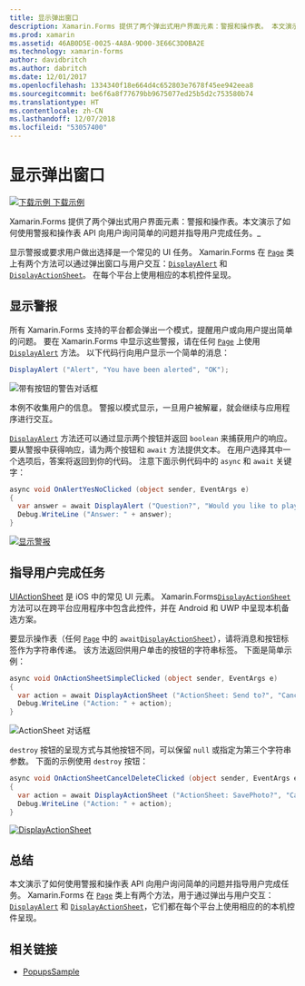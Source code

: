 ```yaml
---
title: 显示弹出窗口
description: Xamarin.Forms 提供了两个弹出式用户界面元素：警报和操作表。 本文演示了如何使用警报和操作表 API 向用户询问简单的问题并指导用户完成任务。
ms.prod: xamarin
ms.assetid: 46AB0D5E-0025-4A8A-9D00-3E66C3D0BA2E
ms.technology: xamarin-forms
author: davidbritch
ms.author: dabritch
ms.date: 12/01/2017
ms.openlocfilehash: 1334340f18e664d4c652803e7678f45ee942eea8
ms.sourcegitcommit: be6f6a8f77679bb9675077ed25b5d2c753580b74
ms.translationtype: HT
ms.contentlocale: zh-CN
ms.lasthandoff: 12/07/2018
ms.locfileid: "53057400"
---
```

# <a name="displaying-pop-ups"></a>显示弹出窗口

[![下载示例](~/media/shared/download.png) 下载示例](https://developer.xamarin.com/samples/xamarin-forms/Navigation/Pop-ups/)

Xamarin.Forms 提供了两个弹出式用户界面元素：警报和操作表。本文演示了如何使用警报和操作表 API 向用户询问简单的问题并指导用户完成任务。_

显示警报或要求用户做出选择是一个常见的 UI 任务。 Xamarin.Forms 在 [`Page`](xref:Xamarin.Forms.Page) 类上有两个方法可以通过弹出窗口与用户交互：[`DisplayAlert`](xref:Xamarin.Forms.Page.DisplayAlert*) 和 [`DisplayActionSheet`](xref:Xamarin.Forms.Page.DisplayActionSheet*)。 在每个平台上使用相应的本机控件呈现。

## <a name="displaying-an-alert"></a>显示警报

所有 Xamarin.Forms 支持的平台都会弹出一个模式，提醒用户或向用户提出简单的问题。 要在 Xamarin.Forms 中显示这些警报，请在任何 [`Page`](xref:Xamarin.Forms.Page) 上使用 [`DisplayAlert`](xref:Xamarin.Forms.Page.DisplayAlert*) 方法。 以下代码行向用户显示一个简单的消息：

```csharp
DisplayAlert ("Alert", "You have been alerted", "OK");
```

![](pop-ups-images/alert.png "带有按钮的警告对话框")

本例不收集用户的信息。 警报以模式显示，一旦用户被解雇，就会继续与应用程序进行交互。

[`DisplayAlert`](xref:Xamarin.Forms.Page.DisplayAlert*) 方法还可以通过显示两个按钮并返回 `boolean` 来捕获用户的响应。 要从警报中获得响应，请为两个按钮和 `await` 方法提供文本。 在用户选择其中一个选项后，答案将返回到你的代码。 注意下面示例代码中的 `async` 和 `await` 关键字：

```csharp
async void OnAlertYesNoClicked (object sender, EventArgs e)
{
  var answer = await DisplayAlert ("Question?", "Would you like to play a game", "Yes", "No");
  Debug.WriteLine ("Answer: " + answer);
}
```

[![显示警报](pop-ups-images/alert2-sml.png "包含两个按钮的警报对话框")](pop-ups-images/alert2.png#lightbox "Alert Dialog with Two Buttons")

## <a name="guiding-users-through-tasks"></a>指导用户完成任务

[UIActionSheet](https://developer.apple.com/library/ios/documentation/uikit/reference/uiactionsheet_class/Reference/Reference.html) 是 iOS 中的常见 UI 元素。 Xamarin.Forms[`DisplayActionSheet`](xref:Xamarin.Forms.Page.DisplayActionSheet*) 方法可以在跨平台应用程序中包含此控件，并在 Android 和 UWP 中呈现本机备选方案。

要显示操作表（任何 [`Page`](xref:Xamarin.Forms.Page) 中的 `await`[`DisplayActionSheet`](xref:Xamarin.Forms.Page.DisplayActionSheet*)），请将消息和按钮标签作为字符串传递。 该方法返回供用户单击的按钮的字符串标签。 下面是简单示例：

```csharp
async void OnActionSheetSimpleClicked (object sender, EventArgs e)
{
  var action = await DisplayActionSheet ("ActionSheet: Send to?", "Cancel", null, "Email", "Twitter", "Facebook");
  Debug.WriteLine ("Action: " + action);
}
```

![](pop-ups-images/action.png "ActionSheet 对话框")

`destroy` 按钮的呈现方式与其他按钮不同，可以保留 `null` 或指定为第三个字符串参数。 下面的示例使用 `destroy` 按钮：

```csharp
async void OnActionSheetCancelDeleteClicked (object sender, EventArgs e)
{
  var action = await DisplayActionSheet ("ActionSheet: SavePhoto?", "Cancel", "Delete", "Photo Roll", "Email");
  Debug.WriteLine ("Action: " + action);
}
```

[![DisplayActionSheet](pop-ups-images/action2-sml.png "带有销毁按钮的操作表对话框")](pop-ups-images/action2.png#lightbox "Action Sheet Dialog with Destroy Button")

## <a name="summary"></a>总结

本文演示了如何使用警报和操作表 API 向用户询问简单的问题并指导用户完成任务。 Xamarin.Forms 在 [`Page`](xref:Xamarin.Forms.Page) 类上有两个方法，用于通过弹出与用户交互：[`DisplayAlert`](xref:Xamarin.Forms.Page.DisplayAlert*) 和 [`DisplayActionSheet`](xref:Xamarin.Forms.Page.DisplayActionSheet*)，它们都在每个平台上使用相应的的本机控件呈现。



## <a name="related-links"></a>相关链接

- [PopupsSample](https://developer.xamarin.com/samples/xamarin-forms/Navigation/Pop-ups/)
